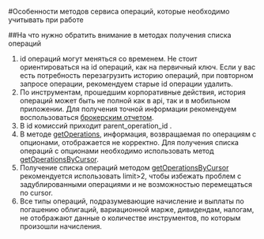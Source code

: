 #Особенности методов сервиса операций, которые необходимо учитывать при работе

##На что нужно обратить внимание в методах получения списка операций

1. id операций могут меняться со временем.
Не стоит ориентироваться на id операций, как на первичный ключ. Если у вас есть потребность перезагрузить историю операций, при повторном запросе операции, рекомендуем старые id операции удалить.
2. По инструментам, прошедшим корпоративные действия, история операций может быть не полной как в api, так и в мобильном приложении.
   Для получения точной информации рекомендуем воспользоваться [брокерским отчетом](/investAPI/operations/#getbrokerreport).
3. В id комиссий приходит parent_operation_id .
4. В методе [getOperations](/investAPI/operations#getoperations), информация, возвращаемая по операциям с опционами, отображается не корректно. 
Для получения списка операций с опционами необходимо использовать метод [getOperationsByCursor](/investAPI/operations#getoperationsbycursor).
5. Получение списка операций методом [getOperationsByCursor](/investAPI/operations#getoperationsbycursor) рекомендуется использовать limit>2, чтобы избежать проблем
с задублированными операциями и не возможностью перемещаться по cursor. 
6. Все типы операций, подразумевающие начисление и выплаты по погашению облигаций, вариационной марже, дивидендам, налогам, не отображают данные о количестве инструментов, по которым произошли начисления.